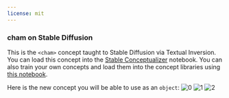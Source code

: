 ```yaml
---
license: mit
---
```

### cham on Stable Diffusion
This is the `<cham>` concept taught to Stable Diffusion via Textual Inversion. You can load this concept into the [Stable Conceptualizer](https://colab.research.google.com/github/huggingface/notebooks/blob/main/diffusers/stable_conceptualizer_inference.ipynb) notebook. You can also train your own concepts and load them into the concept libraries using [this notebook](https://colab.research.google.com/github/huggingface/notebooks/blob/main/diffusers/sd_textual_inversion_training.ipynb).

Here is the new concept you will be able to use as an `object`:
![<cham> 0](https://huggingface.co/sd-concepts-library/cham/resolve/main/concept_images/0.jpeg)
![<cham> 1](https://huggingface.co/sd-concepts-library/cham/resolve/main/concept_images/1.jpeg)
![<cham> 2](https://huggingface.co/sd-concepts-library/cham/resolve/main/concept_images/2.jpeg)

